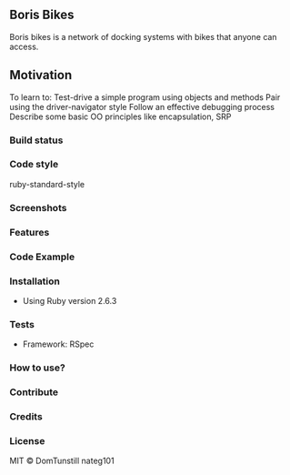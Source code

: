 ## Boris Bikes

Boris bikes is a network of docking systems with bikes that anyone can access.

## Motivation
To learn to:
Test-drive a simple program using objects and methods
Pair using the driver-navigator style
Follow an effective debugging process
Describe some basic OO principles like encapsulation, SRP

### Build status


### Code style

ruby-standard-style

### Screenshots


### Features


### Code Example


### Installation
* Using Ruby version 2.6.3

### Tests
* Framework: RSpec

### How to use?


### Contribute


### Credits


### License


MIT © DomTunstill nateg101
